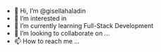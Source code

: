 - 👋 Hi, I’m @gisellahaladin
- 👀 I’m interested in 
- 🌱 I’m currently learning Full-Stack Development
- 💞️ I’m looking to collaborate on ...
- 📫 How to reach me ...

<!---
gisellahaladin/gisellahaladin is a ✨ special ✨ repository because its `README.md` (this file) appears on your GitHub profile.
You can click the Preview link to take a look at your changes.
--->
